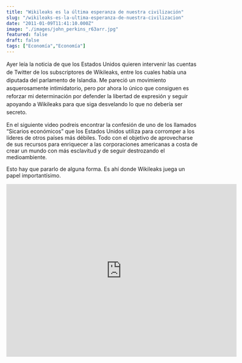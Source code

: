 ```yaml
---
title: "Wikileaks es la última esperanza de nuestra civilización"
slug: "/wikileaks-es-la-ultima-esperanza-de-nuestra-civilizacion"
date: "2011-01-09T11:41:10.000Z"
image: "./images/john_perkins_r63arr.jpg"
featured: false
draft: false
tags: ["Economía","Economía"]
---
```



<span style="line-height: 1.5;">Ayer leía la noticia de que los Estados Unidos quieren intervenir las cuentas de Twitter de los subscriptores de Wikileaks, entre los cuales había una diputada del parlamento de Islandia. Me pareció un movimiento asquerosamente intimidatorio, pero por ahora lo único que consiguen es reforzar mi determinación por defender la libertad de expresión y seguir apoyando a Wikileaks para que siga desvelando lo que no debería ser secreto.</span>

En el siguiente video podreis encontrar la confesión de uno de los llamados “Sicarios económicos” que los Estados Unidos utiliza para corromper a los líderes de otros países más débiles. Todo con el objetivo de aprovecharse de sus recursos para enriquecer a las corporaciones americanas a costa de crear un mundo con más esclavitud y de seguir destrozando el medioambiente.

Esto hay que pararlo de alguna forma. Es ahí donde Wikileaks juega un papel importantísimo.

<iframe allowfullscreen="" frameborder="0" height="453" src="http://www.youtube.com/embed/FhaG8LhG00o?feature=oembed" width="604"></iframe>




